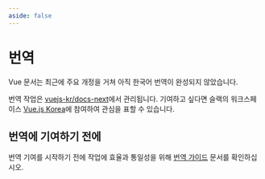 ```yaml
---
aside: false
---
```


# 번역 <sup class="vt-badge wip" />

Vue 문서는 최근에 주요 개정을 거쳐 아직 한국어 번역이 완성되지 않았습니다.

번역 작업은 [vuejs-kr/docs-next](https://github.com/vuejs-kr/docs-next)에서 관리됩니다.
기여하고 싶다면 슬랙의 워크스페이스 [Vue.js Korea](vuejs-korea.slack.com)에 참여하여 관심을 표할 수 있습니다.

## 번역에 기여하기 전에

번역 기여를 시작하기 전에 작업에 효율과 통일성을 위해 [번역 가이드](https://github.com/vuejs-kr/docs-next/wiki) 문서를 확인하십시오.
